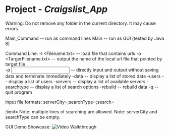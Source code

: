 # Project - *Craigslist_App*
Warning: Do not remove any folder in the current directory. It may cause errors.

Main_Command   -- run as command lines
Main           -- run as GUI (tested by Java 8)

Command Line:
-i <Filename.txt>     -- load file that contains urls
-o <TargerFilename.txt>    -- output the name of the local url file that pointed by target file  
-p <input file name> <output file name>    -- directly input and output without saving data and terminate immediately 
-data            -- display a list of stored data
-users            -- display a list of users
-servers         -- display a list of available servers
-searchtype        -- display a list of search options
-rebuild        -- rebuild data
-q            -- quit program

Input file formats:
serverCity=<name server>;searchType=<name options>;search=<search terms>;limit=<number of results>
Note: multiple lines of searching are allowed.
Note: serverCity and searchType can be empty.

GUI Demo Showcase:
<img src='https://github.com/lxy878/week2/blob/master/FlixApp.gif' title='Video Walkthrough' width='' alt='Video Walkthrough' />

